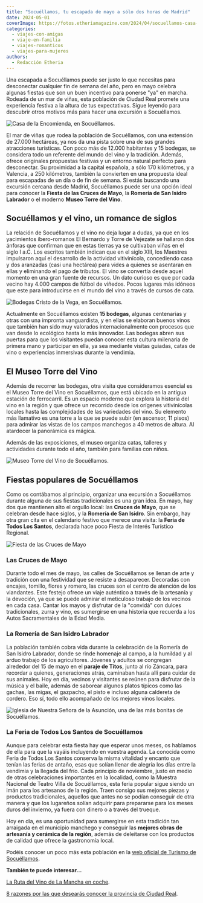 ```yaml
---
title: "Socuéllamos, tu escapada de mayo a sólo dos horas de Madrid"
date: 2024-05-01
coverImage: https://fotos.etheriamagazine.com/2024/04/socuellamos-casa-encomienda.jpg
categories: 
  - viajes-con-amigas
  - viaje-en-familia
  - viajes-romanticos
  - viajes-para-mujeres
authors: 
  - Redacción Etheria
---
```


Una escapada a Socuéllamos puede ser justo lo que necesitas para desconectar cualquier 
fin de semana del año, pero en mayo celebra algunas fiestas que son un buen incentivo 
para ponerse "ya" en marcha. Rodeada de un mar de viñas, esta población de Ciudad Real 
promete una experiencia festiva a la altura de tus expectativas. Sigue leyendo para 
descubrir otros motivos más para hacer una excursión a Socuéllamos. 

![Casa de la Encomienda, en Socuéllamos.](https://fotos.etheriamagazine.com/2024/04/socuellamos-casa-encomienda.jpg "Casa de la Encomienda, en Socuéllamos.")

El mar de viñas que rodea la población de Socuéllamos, con una extensión de 27.000 
hectáreas, ya nos da una pista sobre una de sus grandes atracciones turísticas. Con poco 
más de 12.000 habitantes y 15 bodegas, se considera todo un referente del mundo del vino 
y la tradición. Además, ofrece originales propuestas festivas y un entorno natural 
perfecto para desconectar. Su proximidad a la capital española, a sólo 170 kilómetros, y 
a Valencia, a 250 kilómetros, también la convierten en una propuesta ideal para 
escapadas de un día o de fin de semana. Si estás buscando una excursión cercana desde 
Madrid, Socuéllamos puede ser una opción ideal para conocer la **Fiesta de las Cruces de 
Mayo**, la **Romería de San Isidro Labrador** o el moderno **Museo Torre del Vino**. 

## Socuéllamos y el vino, un romance de siglos

La relación de Socuéllamos y el vino no deja lugar a dudas, ya que en los yacimientos 
ibero-romanos El Bernardo y Torre de Vejezate se hallaron dos ánforas que confirman que 
en estas tierras ya se cultivaban viñas en el siglo I a.C. Los escritos también indican 
que en el siglo XIII, los Maestres impulsaron aquí el desarrollo de la actividad 
vitivinícola, concediendo casa y dos aranzadas (casi una hectárea) para vides a quienes 
se asentaran en ellas y eliminando el pago de tributos. El vino se convertía desde aquel 
momento en una gran fuente de recursos. Un dato curioso es que por cada vecino hay 4.000 
campos de fútbol de viñedos. Pocos lugares más idóneos que este para introducirse en el 
mundo del vino a través de cursos de cata. 

![Bodegas Cristo de la Vega, en Socuéllamos.](https://fotos.etheriamagazine.com/2024/05/socuellamos-bodegas-crisve.jpg "Bodegas Cristo de la Vega, en Socuéllamos.")

Actualmente en Socuéllamos existen **15 bodegas**, algunas centenarias y otras con una 
impronta vanguardista, y en ellas se elaboran buenos vinos que también han sido muy 
valorados internacionalmente con procesos que van desde lo ecológico hasta lo más 
innovador. Las bodegas abren sus puertas para que los visitantes puedan conocer esta 
cultura milenaria de primera mano y participar en ella, ya sea mediante visitas guiadas, 
catas de vino o experiencias inmersivas durante la vendimia. 

## El Museo Torre del Vino

Además de recorrer las bodegas, otra visita que consideramos esencial es el Museo Torre 
del Vino en Socuéllamos, que está ubicado en la antigua estación de ferrocarril. Es un 
espacio moderno que explora la historia del vino en la región y que ofrece un recorrido 
desde los orígenes vitivinícolas locales hasta las complejidades de las variedades del 
vino. Su elemento más llamativo es una torre a la que se puede subir (en ascensor, 11 
pisos) para admirar las vistas de los campos manchegos a 40 metros de altura. Al 
atardecer la panorámica es mágica. 

Además de las exposiciones, el museo organiza catas, talleres y actividades durante todo 
el año, también para familias con niños. 

![Museo Torre del Vino de Socuéllamos.](https://fotos.etheriamagazine.com/2024/05/socuellamos-Museo-Torre-del-Vino.jpg "Museo Torre del Vino de Socuéllamos.")

## Fiestas populares de Socuéllamos

Como os contábamos al principio, organizar una excursión a Socuéllamos durante alguna de 
sus fiestas tradicionales es una gran idea. En mayo, hay dos que mantienen alto el 
orgullo local: las **Cruces de Mayo**, que se celebran desde hace siglos, y la **Romería 
de San Isidro**. Sin embargo, hay otra gran cita en el calendario festivo que merece una 
visita: la **Feria de Todos Los Santos**, declarada hace poco Fiesta de Interés 
Turístico Regional. 

![Fiesta de las Cruces de Mayo](https://fotos.etheriamagazine.com/2024/05/socuellamos-Cruces-Mayo.jpg "Fiesta de las Cruces de Mayo, una buena excusa para visitar Socuéllamos.")

### Las Cruces de Mayo

Durante todo el mes de mayo, las calles de Socuéllamos se llenan de arte y tradición con 
una festividad que se resiste a desaparecer. Decoradas con encajes, tomillo, flores y 
romero, las cruces son el centro de atención de los viandantes. Este festejo ofrece un 
viaje auténtico a través de la artesanía y la devoción, ya que se puede admirar el 
meticuloso trabajo de los vecinos en cada casa. Cantar los mayos y disfrutar de la 
"convidá" con dulces tradicionales, zurra y vino, es sumergirse en una historia que 
recuerda a los Autos Sacramentales de la Edad Media. 

### La Romería de San Isidro Labrador

La población también cobra vida durante la celebración de la Romería de San Isidro 
Labrador, donde se rinde homenaje al campo, a la humildad y al arduo trabajo de los 
agricultores. Jóvenes y adultos se congregan alrededor del 15 de mayo en el **paraje de 
Titos**, junto al río Záncara, para recordar a quienes, generaciones atrás, caminaban 
hasta allí para cuidar de sus animales. Hoy en día, vecinos y visitantes se reúnen para 
disfrutar de la música y el baile, además de saborear algunos platos típicos como las 
gachas, las migas, el gazpacho, el pisto e incluso alguna caldereta de cordero. Eso sí, 
todo ello acompañado de los mejores vinos locales. 

![Iglesia de Nuestra Señora de la Asunción, una de las más bonitas de Socuéllamos.](https://fotos.etheriamagazine.com/2024/05/Iglesia-Nuestra-Senora-Asuncion.jpg "Iglesia de Nuestra Señora de la Asunción.")

### La Feria de Todos Los Santos de Socuéllamos

Aunque para celebrar esta fiesta hay que esperar unos meses, os hablamos de ella para 
que la vayáis incluyendo en vuestra agenda. La conocida como Feria de Todos Los Santos 
conserva la misma vitalidad y encanto que tenían las ferias de antaño, esas que solían 
llenar de alegría los días entre la vendimia y la llegada del frío. Cada principio de 
noviembre, justo en medio de otras celebraciones importantes en la localidad, como la 
Muestra Nacional de Teatro Villa de Socuéllamos, esta feria popular sigue siendo un imán 
para los artesanos de la región. Traen consigo sus mejores piezas y productos 
tradicionales, aquellos que antes no se podían conseguir de otra manera y que los 
lugareños solían adquirir para prepararse para los meses duros del invierno, ya fuera 
con dinero o a través del trueque. 

Hoy en día, es una oportunidad para sumergirse en esta tradición tan arraigada en el 
municipio manchego y conseguir las **mejores obras de artesanía y cerámica de la 
región**, además de deleitarse con los productos de calidad que ofrece la gastronomía 
local. 

Podéis conocer un poco más esta población en la [web oficial de Turismo de 
Socuéllamos](https://socuellamosturismo.com/). 

**También te puede interesar...** 

[La Ruta del Vino de La Mancha en 
coche](https://etheriamagazine.com/2019/03/20/ruta-del-vino-de-la-mancha/). 

[8 razones por las que desearás conocer la provincia de Ciudad 
Real](https://etheriamagazine.com/2020/11/10/mejores-rutas-en-ciudad-real/).
